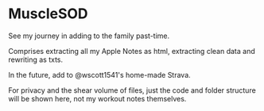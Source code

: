 # MuscleSOD
See my journey in adding to the family past-time.

Comprises extracting all my Apple Notes as html, extracting clean data and rewriting as txts.

In the future, add to @wscott1541's home-made Strava.

For privacy and the shear volume of files, just the code and folder structure will be shown here, not my workout notes themselves.
